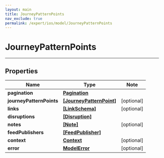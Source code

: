 ```yaml
---
layout: main
title: JourneyPatternPoints
nav_exclude: true
permalink: /expert/ios/model/JourneyPatternPoints
---
```


# JourneyPatternPoints

---

## Properties

Name | Type | Note
---- | ---- | ----
**pagination** | [**Pagination**](Pagination.md) | 
**journeyPatternPoints** | [**[JourneyPatternPoint]**](JourneyPatternPoint.md) | [optional] 
**links** | [**[LinkSchema]**](LinkSchema.md) | [optional] 
**disruptions** | [**[Disruption]**](Disruption.md) | 
**notes** | [**[Note]**](Note.md) | [optional] 
**feedPublishers** | [**[FeedPublisher]**](FeedPublisher.md) | 
**context** | [**Context**](Context.md) | [optional] 
**error** | [**ModelError**](ModelError.md) | [optional] 

